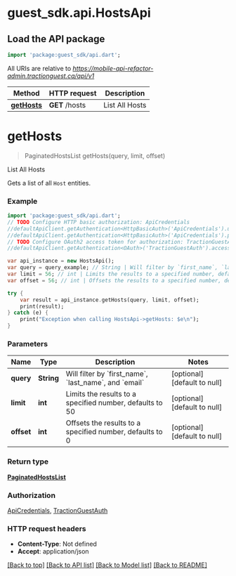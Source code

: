 # guest_sdk.api.HostsApi

## Load the API package
```dart
import 'package:guest_sdk/api.dart';
```

All URIs are relative to *https://mobile-api-refactor-admin.tractionguest.ca/api/v1*

Method | HTTP request | Description
------------- | ------------- | -------------
[**getHosts**](HostsApi.md#getHosts) | **GET** /hosts | List All Hosts


# **getHosts**
> PaginatedHostsList getHosts(query, limit, offset)

List All Hosts

Gets a list of all `Host` entities.

### Example 
```dart
import 'package:guest_sdk/api.dart';
// TODO Configure HTTP basic authorization: ApiCredentials
//defaultApiClient.getAuthentication<HttpBasicAuth>('ApiCredentials').username = 'YOUR_USERNAME'
//defaultApiClient.getAuthentication<HttpBasicAuth>('ApiCredentials').password = 'YOUR_PASSWORD';
// TODO Configure OAuth2 access token for authorization: TractionGuestAuth
//defaultApiClient.getAuthentication<OAuth>('TractionGuestAuth').accessToken = 'YOUR_ACCESS_TOKEN';

var api_instance = new HostsApi();
var query = query_example; // String | Will filter by `first_name`, `last_name`, and `email`
var limit = 56; // int | Limits the results to a specified number, defaults to 50
var offset = 56; // int | Offsets the results to a specified number, defaults to 0

try { 
    var result = api_instance.getHosts(query, limit, offset);
    print(result);
} catch (e) {
    print("Exception when calling HostsApi->getHosts: $e\n");
}
```

### Parameters

Name | Type | Description  | Notes
------------- | ------------- | ------------- | -------------
 **query** | **String**| Will filter by &#x60;first_name&#x60;, &#x60;last_name&#x60;, and &#x60;email&#x60; | [optional] [default to null]
 **limit** | **int**| Limits the results to a specified number, defaults to 50 | [optional] [default to null]
 **offset** | **int**| Offsets the results to a specified number, defaults to 0 | [optional] [default to null]

### Return type

[**PaginatedHostsList**](PaginatedHostsList.md)

### Authorization

[ApiCredentials](../README.md#ApiCredentials), [TractionGuestAuth](../README.md#TractionGuestAuth)

### HTTP request headers

 - **Content-Type**: Not defined
 - **Accept**: application/json

[[Back to top]](#) [[Back to API list]](../README.md#documentation-for-api-endpoints) [[Back to Model list]](../README.md#documentation-for-models) [[Back to README]](../README.md)

